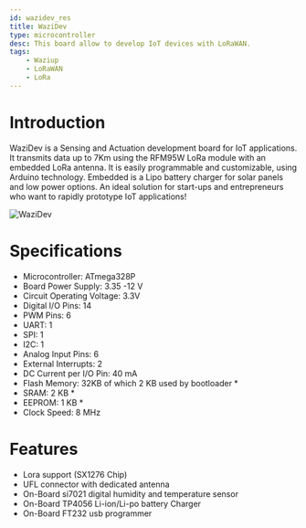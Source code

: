 ```yaml
---
id: wazidev_res
title: WaziDev
type: microcontroller
desc: This board allow to develop IoT devices with LoRaWAN.
tags:
    - Waziup
    - LoRaWAN
    - LoRa
---
```


# Introduction
WaziDev is a Sensing and Actuation development board for IoT applications. It transmits data up to 7Km using the RFM95W LoRa module with an embedded LoRa antenna. It is easily programmable and customizable, using Arduino technology. Embedded is a Lipo battery charger for solar panels and low power options. An ideal solution for start-ups and entrepreneurs who want to rapidly prototype IoT applications!

![WaziDev](media/wazidev.png)


# Specifications

- Microcontroller: ATmega328P
- Board Power Supply: 3.35 -12 V
- Circuit Operating Voltage: 3.3V
- Digital I/O Pins: 14
- PWM Pins: 6
- UART: 1
- SPI: 1
- I2C: 1
- Analog Input Pins: 6
- External Interrupts: 2
- DC Current per I/O Pin: 40 mA
- Flash Memory: 32KB of which 2 KB used by bootloader *
- SRAM: 2 KB *
- EEPROM: 1 KB *
- Clock Speed: 8 MHz

# Features
- Lora support (SX1276 Chip)
- UFL connector with dedicated antenna
- On-Board si7021 digital humidity and temperature sensor
- On-Board TP4056 Li-ion/Li-po battery Charger
- On-Board FT232 usb programmer
